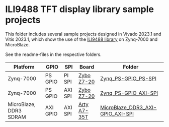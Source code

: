 # ILI9488 TFT display library sample projects

This folder includes several sample projects designed in Vivado 2023.1 and Vitis 2023.1, which show the use of the [ILI9488 library](https://github.com/viktor-nikolov/ILI9488-Xilinx) on Zynq-7000 and MicroBlaze. 

See the readme-files in the respective folders.

| Platform               | GPIO     | SPI     | Board                                                        | Folder                                                       |
| ---------------------- | -------- | ------- | ------------------------------------------------------------ | ------------------------------------------------------------ |
| Zynq-7000              | PS GPIO  | PI SPI  | [Zybo Z7-20](https://digilent.com/shop/zybo-z7-zynq-7000-arm-fpga-soc-development-board/) | [Zynq_PS-GPIO_PS-SPI](Zynq_PS-GPIO_PS-SPI)                   |
| Zynq-7000              | PS GPIO  | AXI SPI | [Zybo Z7-20](https://digilent.com/shop/zybo-z7-zynq-7000-arm-fpga-soc-development-board/) | [Zynq_PS-GPIO_AXI-SPI](Zynq_PS-GPIO_AXI-SPI)                 |
| MicroBlaze, DDR3 SDRAM | AXI GPIO | AXI SPI | [Arty A7-35T](https://digilent.com/shop/arty-a7-100t-artix-7-fpga-development-board/) | [MicroBlaze_DDR3_AXI-GPIO_AXI-SPI](MicroBlaze_DDR3_AXI-GPIO_AXI-SPI) |

